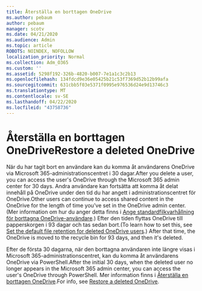 ```yaml
---
title: Återställa en borttagen OneDrive
ms.author: pebaum
author: pebaum
manager: scotv
ms.date: 04/21/2020
ms.audience: Admin
ms.topic: article
ROBOTS: NOINDEX, NOFOLLOW
localization_priority: Normal
ms.collection: Adm_O365
ms.custom: ''
ms.assetid: 5298f192-326b-4820-b007-7e1a1c3c2b13
ms.openlocfilehash: 134fdcd9e36e05425b21c53f7369d52b12b99afa
ms.sourcegitcommit: 631cbb5f03e5371f0995e976536d24e9d13746c3
ms.translationtype: MT
ms.contentlocale: sv-SE
ms.lasthandoff: 04/22/2020
ms.locfileid: "43758736"
---
```

# <a name="restore-a-deleted-onedrive"></a><span data-ttu-id="a0e0b-102">Återställa en borttagen OneDrive</span><span class="sxs-lookup"><span data-stu-id="a0e0b-102">Restore a deleted OneDrive</span></span>

<span data-ttu-id="a0e0b-103">När du har tagit bort en användare kan du komma åt användarens OneDrive via Microsoft 365-administrationscentret i 30 dagar.</span><span class="sxs-lookup"><span data-stu-id="a0e0b-103">After you delete a user, you can access the user's OneDrive through the Microsoft 365 admin center for 30 days.</span></span> <span data-ttu-id="a0e0b-104">Andra användare kan fortsätta att komma åt delat innehåll på OneDrive under den tid du har angett i administrationscentret för OneDrive.</span><span class="sxs-lookup"><span data-stu-id="a0e0b-104">Other users can continue to access shared content in the OneDrive for the length of time you've set in the OneDrive admin center.</span></span> <span data-ttu-id="a0e0b-105">(Mer information om hur du anger detta finns i [Ange standardfilkvarhållning för borttagna OneDrive-användare](https://go.microsoft.com/fwlink/?linkid=874267).) Efter den tiden flyttas OneDrive till papperskorgen i 93 dagar och tas sedan bort.</span><span class="sxs-lookup"><span data-stu-id="a0e0b-105">(To learn how to set this, see [Set the default file retention for deleted OneDrive users](https://go.microsoft.com/fwlink/?linkid=874267).) After that time, the OneDrive is moved to the recycle bin for 93 days, and then it's deleted.</span></span>
  
<span data-ttu-id="a0e0b-106">Efter de första 30 dagarna, när den borttagna användaren inte längre visas i Microsoft 365-administrationscentret, kan du komma åt användarens OneDrive via PowerShell.</span><span class="sxs-lookup"><span data-stu-id="a0e0b-106">After the initial 30 days, when the deleted user no longer appears in the Microsoft 365 admin center, you can access the user's OneDrive through PowerShell.</span></span> <span data-ttu-id="a0e0b-107">Mer information finns i [Återställa en borttagen OneDrive](https://go.microsoft.com/fwlink/?linkid=874269).</span><span class="sxs-lookup"><span data-stu-id="a0e0b-107">For info, see [Restore a deleted OneDrive](https://go.microsoft.com/fwlink/?linkid=874269).</span></span>
  

